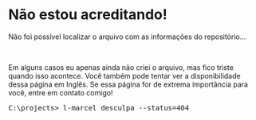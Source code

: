 <div valing="top">
  <h1>Não estou acreditando!</h1>
  <p>Não foi possível localizar o arquivo com as informações do repositório...</p>
</div>

<br/>

<p>Em alguns casos eu apenas ainda <span>não criei o arquivo</span>, mas fico triste quando isso acontece. Você também pode tentar ver a disponibilidade dessa página em <span>Inglês</span>. Se essa página for de extrema importância para você, entre em contato comigo!</p>

<pre>
C:\projects> <span>l-marcel</span> desculpa --status=404
</pre>